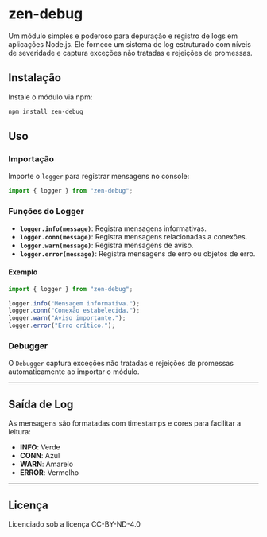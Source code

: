 # **zen-debug**

Um módulo simples e poderoso para depuração e registro de logs em aplicações Node.js. Ele fornece um sistema de log estruturado com níveis de severidade e captura exceções não tratadas e rejeições de promessas.

## **Instalação**

Instale o módulo via npm:

```bash
npm install zen-debug
```

## **Uso**

### **Importação**

Importe o `logger` para registrar mensagens no console:

```javascript
import { logger } from "zen-debug";
```

### **Funções do Logger**

- **`logger.info(message)`**: Registra mensagens informativas.
- **`logger.conn(message)`**: Registra mensagens relacionadas a conexões.
- **`logger.warn(message)`**: Registra mensagens de aviso.
- **`logger.error(message)`**: Registra mensagens de erro ou objetos de erro.

#### **Exemplo**

```javascript
import { logger } from "zen-debug";

logger.info("Mensagem informativa.");
logger.conn("Conexão estabelecida.");
logger.warn("Aviso importante.");
logger.error("Erro crítico.");
```

### **Debugger**

O `Debugger` captura exceções não tratadas e rejeições de promessas automaticamente ao importar o módulo.

---

## **Saída de Log**

As mensagens são formatadas com timestamps e cores para facilitar a leitura:

- **INFO**: Verde
- **CONN**: Azul
- **WARN**: Amarelo
- **ERROR**: Vermelho

---

## **Licença**

Licenciado sob a licença CC-BY-ND-4.0
